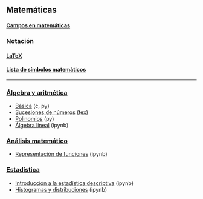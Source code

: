 ## Matemáticas

#### [Campos en matemáticas](https://es.wikipedia.org/wiki/%C3%81reas_de_las_matem%C3%A1ticas)

### Notación
#### [LaTeX](https://github.com/mondeja/fullstack/tree/master/backend/src/001-matematicas/latex/)
#### [Lista de símbolos matemáticos](https://es.wikipedia.org/wiki/Anexo:S%C3%ADmbolos_matem%C3%A1ticos)

___________________________________

### [Álgebra y aritmética](https://github.com/mondeja/fullstack/tree/master/backend/src/001-matematicas/teoria_practica/algebra_aritmetica)
- [Básica](https://github.com/mondeja/fullstack/tree/master/backend/src/001-matematicas/teoria_practica/algebra_aritmetica/001-basica) (c, py)
- [Sucesiones de números](https://drive.google.com/open?id=1SWDbF_qi78uE9gYe-7Q4wiruTorkWfeV) ([tex](https://github.com/mondeja/fullstack/tree/master/backend/src/001-matematicas/teoria_practica/algebra_aritmetica/002-sucesiones/sucesiones.tex))
- [Polinomios](https://github.com/mondeja/fullstack/tree/master/backend/src/001-matematicas/teoria_practica/algebra_aritmetica/003-polinomios) (py)
- [Álgebra lineal](https://github.com/mondeja/fullstack/tree/master/backend/src/001-matematicas/teoria_practica/algebra_aritmetica/004-algebra_lineal) (ipynb)

### [Análisis matemático](https://github.com/mondeja/fullstack/tree/master/backend/src/001-matematicas/teoria_practica/analisis)
- [Representación de funciones](https://github.com/mondeja/fullstack/tree/master/backend/src/001-matematicas/teoria_practica/analisis/representacion_funciones.ipynb) (ipynb)

### [Estadística](https://github.com/mondeja/fullstack/tree/master/backend/src/001-matematicas/teoria_practica/estadistica)
- [Introducción a la estadística descriptiva](https://github.com/mondeja/fullstack/tree/master/backend/src/001-matematicas/teoria_practica/estadistica/descriptiva.ipynb) (ipynb)
- [Histogramas y distribuciones](https://github.com/mondeja/fullstack/tree/master/backend/src/001-matematicas/teoria_practica/estadistica/histogramas_distribuciones.ipynb) (ipynb)
